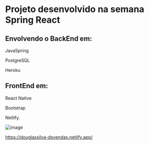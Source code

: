 # Projeto desenvolvido na semana Spring React

## Envolvendo o BackEnd em:

JavaSpring

PostgreSQL

Heroku

## FrontEnd em:

React Native

Bootstrap

Netlify.

![image](https://user-images.githubusercontent.com/74723511/117496148-010e7780-af4d-11eb-8cdd-5822597ac82a.png)


https://douglassilva-dsvendas.netlify.app/
